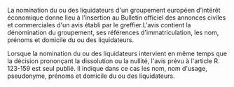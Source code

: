 La nomination du ou des liquidateurs d'un groupement européen d'intérêt économique donne lieu à l'insertion au Bulletin officiel des annonces civiles et commerciales d'un avis établi par le greffier.L'avis contient la dénomination du groupement, ses références d'immatriculation, les nom, prénoms et domicile du ou des liquidateurs.

Lorsque la nomination du ou des liquidateurs intervient en même temps que la décision prononçant la dissolution ou la nullité, l'avis prévu à l'article R. 123-159 est seul publié. Il indique dans ce cas les nom, nom d'usage, pseudonyme, prénoms et domicile du ou des liquidateurs.
